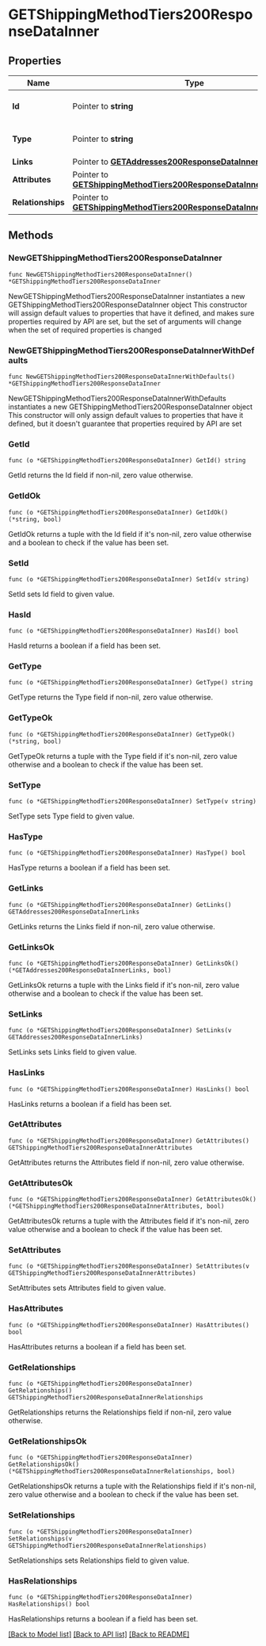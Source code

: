 # GETShippingMethodTiers200ResponseDataInner

## Properties

Name | Type | Description | Notes
------------ | ------------- | ------------- | -------------
**Id** | Pointer to **string** | The resource&#39;s id | [optional] 
**Type** | Pointer to **string** | The resource&#39;s type | [optional] [default to "shipping_method_tiers"]
**Links** | Pointer to [**GETAddresses200ResponseDataInnerLinks**](GETAddresses200ResponseDataInnerLinks.md) |  | [optional] 
**Attributes** | Pointer to [**GETShippingMethodTiers200ResponseDataInnerAttributes**](GETShippingMethodTiers200ResponseDataInnerAttributes.md) |  | [optional] 
**Relationships** | Pointer to [**GETShippingMethodTiers200ResponseDataInnerRelationships**](GETShippingMethodTiers200ResponseDataInnerRelationships.md) |  | [optional] 

## Methods

### NewGETShippingMethodTiers200ResponseDataInner

`func NewGETShippingMethodTiers200ResponseDataInner() *GETShippingMethodTiers200ResponseDataInner`

NewGETShippingMethodTiers200ResponseDataInner instantiates a new GETShippingMethodTiers200ResponseDataInner object
This constructor will assign default values to properties that have it defined,
and makes sure properties required by API are set, but the set of arguments
will change when the set of required properties is changed

### NewGETShippingMethodTiers200ResponseDataInnerWithDefaults

`func NewGETShippingMethodTiers200ResponseDataInnerWithDefaults() *GETShippingMethodTiers200ResponseDataInner`

NewGETShippingMethodTiers200ResponseDataInnerWithDefaults instantiates a new GETShippingMethodTiers200ResponseDataInner object
This constructor will only assign default values to properties that have it defined,
but it doesn't guarantee that properties required by API are set

### GetId

`func (o *GETShippingMethodTiers200ResponseDataInner) GetId() string`

GetId returns the Id field if non-nil, zero value otherwise.

### GetIdOk

`func (o *GETShippingMethodTiers200ResponseDataInner) GetIdOk() (*string, bool)`

GetIdOk returns a tuple with the Id field if it's non-nil, zero value otherwise
and a boolean to check if the value has been set.

### SetId

`func (o *GETShippingMethodTiers200ResponseDataInner) SetId(v string)`

SetId sets Id field to given value.

### HasId

`func (o *GETShippingMethodTiers200ResponseDataInner) HasId() bool`

HasId returns a boolean if a field has been set.

### GetType

`func (o *GETShippingMethodTiers200ResponseDataInner) GetType() string`

GetType returns the Type field if non-nil, zero value otherwise.

### GetTypeOk

`func (o *GETShippingMethodTiers200ResponseDataInner) GetTypeOk() (*string, bool)`

GetTypeOk returns a tuple with the Type field if it's non-nil, zero value otherwise
and a boolean to check if the value has been set.

### SetType

`func (o *GETShippingMethodTiers200ResponseDataInner) SetType(v string)`

SetType sets Type field to given value.

### HasType

`func (o *GETShippingMethodTiers200ResponseDataInner) HasType() bool`

HasType returns a boolean if a field has been set.

### GetLinks

`func (o *GETShippingMethodTiers200ResponseDataInner) GetLinks() GETAddresses200ResponseDataInnerLinks`

GetLinks returns the Links field if non-nil, zero value otherwise.

### GetLinksOk

`func (o *GETShippingMethodTiers200ResponseDataInner) GetLinksOk() (*GETAddresses200ResponseDataInnerLinks, bool)`

GetLinksOk returns a tuple with the Links field if it's non-nil, zero value otherwise
and a boolean to check if the value has been set.

### SetLinks

`func (o *GETShippingMethodTiers200ResponseDataInner) SetLinks(v GETAddresses200ResponseDataInnerLinks)`

SetLinks sets Links field to given value.

### HasLinks

`func (o *GETShippingMethodTiers200ResponseDataInner) HasLinks() bool`

HasLinks returns a boolean if a field has been set.

### GetAttributes

`func (o *GETShippingMethodTiers200ResponseDataInner) GetAttributes() GETShippingMethodTiers200ResponseDataInnerAttributes`

GetAttributes returns the Attributes field if non-nil, zero value otherwise.

### GetAttributesOk

`func (o *GETShippingMethodTiers200ResponseDataInner) GetAttributesOk() (*GETShippingMethodTiers200ResponseDataInnerAttributes, bool)`

GetAttributesOk returns a tuple with the Attributes field if it's non-nil, zero value otherwise
and a boolean to check if the value has been set.

### SetAttributes

`func (o *GETShippingMethodTiers200ResponseDataInner) SetAttributes(v GETShippingMethodTiers200ResponseDataInnerAttributes)`

SetAttributes sets Attributes field to given value.

### HasAttributes

`func (o *GETShippingMethodTiers200ResponseDataInner) HasAttributes() bool`

HasAttributes returns a boolean if a field has been set.

### GetRelationships

`func (o *GETShippingMethodTiers200ResponseDataInner) GetRelationships() GETShippingMethodTiers200ResponseDataInnerRelationships`

GetRelationships returns the Relationships field if non-nil, zero value otherwise.

### GetRelationshipsOk

`func (o *GETShippingMethodTiers200ResponseDataInner) GetRelationshipsOk() (*GETShippingMethodTiers200ResponseDataInnerRelationships, bool)`

GetRelationshipsOk returns a tuple with the Relationships field if it's non-nil, zero value otherwise
and a boolean to check if the value has been set.

### SetRelationships

`func (o *GETShippingMethodTiers200ResponseDataInner) SetRelationships(v GETShippingMethodTiers200ResponseDataInnerRelationships)`

SetRelationships sets Relationships field to given value.

### HasRelationships

`func (o *GETShippingMethodTiers200ResponseDataInner) HasRelationships() bool`

HasRelationships returns a boolean if a field has been set.


[[Back to Model list]](../README.md#documentation-for-models) [[Back to API list]](../README.md#documentation-for-api-endpoints) [[Back to README]](../README.md)


